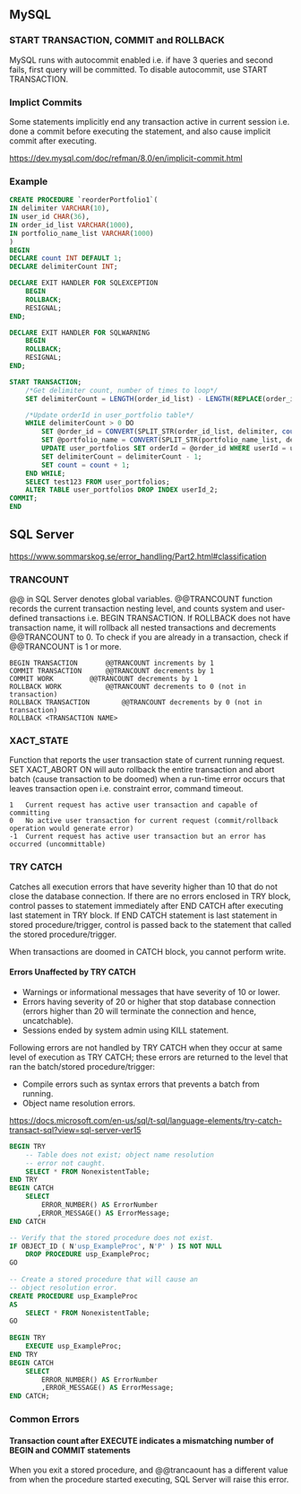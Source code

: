 ## MySQL
### START TRANSACTION, COMMIT and ROLLBACK
MySQL runs with autocommit enabled i.e. if have 3 queries and second fails, first query will be committed. To disable autocommit, use START TRANSACTION.

### Implict Commits
Some statements implicitly end any transaction active in current session i.e. done a commit before executing the statement, and also cause implicit commit after executing.

https://dev.mysql.com/doc/refman/8.0/en/implicit-commit.html


### Example
```sql
CREATE PROCEDURE `reorderPortfolio1`(
IN delimiter VARCHAR(10),
IN user_id CHAR(36),
IN order_id_list VARCHAR(1000),
IN portfolio_name_list VARCHAR(1000)
)
BEGIN
DECLARE count INT DEFAULT 1;
DECLARE delimiterCount INT;

DECLARE EXIT HANDLER FOR SQLEXCEPTION
	BEGIN
    ROLLBACK;
    RESIGNAL;
END;

DECLARE EXIT HANDLER FOR SQLWARNING
	BEGIN
    ROLLBACK;
    RESIGNAL;
END;

START TRANSACTION;
	/*Get delimiter count, number of times to loop*/
	SET delimiterCount = LENGTH(order_id_list) - LENGTH(REPLACE(order_id_list, delimiter, '')) + 1;

	/*Update orderId in user_portfolio table*/
	WHILE delimiterCount > 0 DO
		SET @order_id = CONVERT(SPLIT_STR(order_id_list, delimiter, count), CHAR(200));
		SET @portfolio_name = CONVERT(SPLIT_STR(portfolio_name_list, delimiter, count), CHAR(200));
		UPDATE user_portfolios SET orderId = @order_id WHERE userId = user_id AND portfolioName = @portfolio_name;
		SET delimiterCount = delimiterCount - 1;
		SET count = count + 1;
	END WHILE;
    SELECT test123 FROM user_portfolios;
	ALTER TABLE user_portfolios DROP INDEX userId_2;
COMMIT;
END
```

## SQL Server
https://www.sommarskog.se/error_handling/Part2.html#classification

### TRANCOUNT
 @@ in SQL Server denotes global variables. @@TRANCOUNT function records the current transaction nesting level, and counts system and user-defined transactions i.e. BEGIN TRANSACTION. If ROLLBACK does not have transaction name, it will rollback all nested transactions and decrements @@TRANCOUNT to 0. To check if you are already in a transaction, check if @@TRANCOUNT is 1 or more. 

```
BEGIN TRANSACTION		@@TRANCOUNT increments by 1
COMMIT TRANSACTION		@@TRANCOUNT decrements by 1
COMMIT WORK			@@TRANCOUNT decrements by 1
ROLLBACK WORK			@@TRANCOUNT decrements to 0 (not in transaction)
ROLLBACK TRANSACTION		@@TRANCOUNT decrements by 0 (not in transaction)
ROLLBACK <TRANSACTION NAME>	
```

### XACT_STATE
Function that reports the user transaction state of current running request. SET XACT_ABORT ON will auto rollback the entire transaction and abort batch (cause transaction to be doomed) when a run-time error occurs that leaves transaction open i.e. constraint error, command timeout. 
```
1	Current request has active user transaction and capable of committing 
0	No active user transaction for current request (commit/rollback operation would generate error)
-1	Current request has active user transaction but an error has occurred (uncommittable)
```

### TRY CATCH
Catches all execution errors that have severity higher than 10 that do not close the database connection. If there are no errors enclosed in TRY block, control passes to statement immediately after END CATCH after executing last statement in TRY block. If END CATCH statement is last statement in stored procedure/trigger, control is passed back to the statement that called the stored procedure/trigger.

When transactions are doomed in CATCH block, you cannot perform write.

#### Errors Unaffected by TRY CATCH
- Warnings or informational messages that have severity of 10 or lower.
- Errors having severity of 20 or higher that stop database connection (errors higher than 20 will terminate the connection and hence, uncatchable).
- Sessions ended by system admin using KILL statement.

Following errors are not handled by TRY CATCH when they occur at same level of execution as TRY CATCH; these errors are returned to the level that ran the batch/stored procedure/trigger:
- Compile errors such as syntax errors that prevents a batch from running.
- Object name resolution errors.

https://docs.microsoft.com/en-us/sql/t-sql/language-elements/try-catch-transact-sql?view=sql-server-ver15

```sql
BEGIN TRY  
    -- Table does not exist; object name resolution  
    -- error not caught.  
    SELECT * FROM NonexistentTable;  
END TRY  
BEGIN CATCH  
    SELECT   
        ERROR_NUMBER() AS ErrorNumber  
       ,ERROR_MESSAGE() AS ErrorMessage;  
END CATCH  
```
```sql
-- Verify that the stored procedure does not exist.  
IF OBJECT_ID ( N'usp_ExampleProc', N'P' ) IS NOT NULL   
    DROP PROCEDURE usp_ExampleProc;  
GO  
  
-- Create a stored procedure that will cause an   
-- object resolution error.  
CREATE PROCEDURE usp_ExampleProc  
AS  
    SELECT * FROM NonexistentTable;  
GO  
  
BEGIN TRY  
    EXECUTE usp_ExampleProc;  
END TRY  
BEGIN CATCH  
    SELECT   
        ERROR_NUMBER() AS ErrorNumber  
        ,ERROR_MESSAGE() AS ErrorMessage;  
END CATCH;  
```

### Common Errors
#### Transaction count after EXECUTE indicates a mismatching number of BEGIN and COMMIT statements
When you exit a stored procedure, and @@trancaount has a different value from when the procedure started executing, SQL Server will raise this error.
